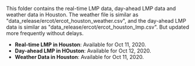 This folder contains the real-time LMP data, day-ahead LMP data and weather data in Houston. The weather file is similar as "data_release/ercot/ercot_houston_weather.csv", and the day-ahead LMP data is similar as "data_release/ercot/ercot_houston_lmp.csv". But updated more frequently without delays.

- **Real-time LMP in Houston**: Available for Oct 11, 2020.
- **Day-ahead LMP in HOuston**: Available for Oct 12, 2020.
- **Weather Data in Houston**: Available for Oct 11, 2020.